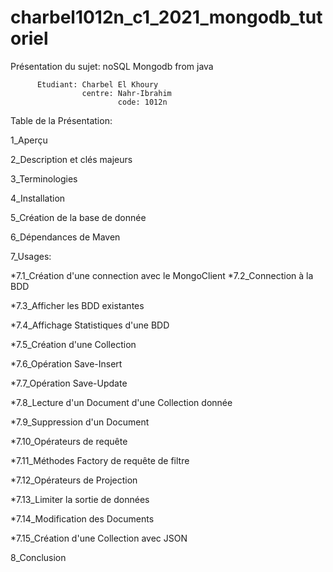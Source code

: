 # charbel1012n_c1_2021_mongodb_tutoriel



Présentation du sujet: noSQL Mongodb from java

          Etudiant: Charbel El Khoury 
                    centre: Nahr-Ibrahim 
                            code: 1012n

Table de la Présentation:

1_Aperçu

2_Description et clés majeurs

3_Terminologies

4_Installation

5_Création de la base de donnée

6_Dépendances de Maven

7_Usages:

*7.1_Création d'une connection avec le MongoClient
*7.2_Connection à la BDD

*7.3_Afficher les BDD existantes

*7.4_Affichage Statistiques d'une BDD

*7.5_Création d'une Collection

*7.6_Opération Save-Insert

*7.7_Opération Save-Update

*7.8_Lecture d'un Document d'une Collection donnée

*7.9_Suppression d'un Document

*7.10_Opérateurs de requête

*7.11_Méthodes Factory de requête de filtre 

*7.12_Opérateurs de Projection

*7.13_Limiter la sortie de données

*7.14_Modification des Documents

*7.15_Création d'une Collection avec JSON


8_Conclusion








